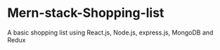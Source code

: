 # Mern-stack-Shopping-list

A basic shopping list using React.js, Node.js, express.js, MongoDB and Redux
